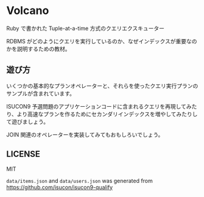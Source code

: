 # Volcano

Ruby で書かれた Tuple-at-a-time 方式のクエリエクスキューター

RDBMS がどのようにクエリを実行しているのか、なぜインデックスが重要なのかを説明するための教材。

## 遊び方

いくつかの基本的なプランオペレーターと、それらを使ったクエリ実行プランのサンプルが含まれています。

ISUCON9 予選問題のアプリケーションコードに含まれるクエリを再現してみたり、より高速なプランを作るためにセカンダリインデックスを増やしてみたりして遊びましょう。

JOIN 関連のオペレーターを実装してみてもおもしろいでしょう。

## LICENSE

MIT

`data/items.json` and `data/users.json` was generated from https://github.com/isucon/isucon9-qualify